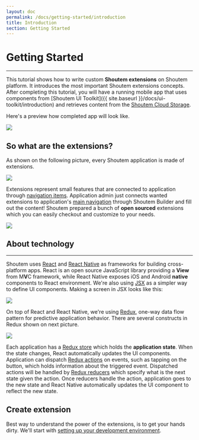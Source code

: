 ```yaml
---
layout: doc
permalink: /docs/getting-started/introduction
title: Introduction
section: Getting Started
---
```


# Getting Started
<hr />

This tutorial shows how to write custom **Shoutem extensions** on Shoutem platform. It introduces the most important Shoutem extensions concepts. After completing this tutorial, you will have a running mobile app that uses components from [Shoutem UI Toolkit]({{ site.baseurl }}/docs/ui-toolkit/introduction) and retrieves content from the [Shoutem Cloud Storage](/docs/coming-soon).

Here's a preview how completed app will look like.

<p class="image">
<img src='{{ site.baseurl }}/img/getting-started/extension-preview.png'/>
</p>

## So what are the extensions?
As shown on the following picture, every Shoutem application is made of extensions.

<p class="image">
<img src='{{ site.baseurl }}/img/getting-started/apps-are-made-of-extensions.png'/>
</p>

Extensions represent small features that are connected to application through [navigation items](/docs/coming-soon). Application admin just connects wanted extensions to application's [main navigation](/docs/coming-soon) through Shoutem Builder and fill out the content! Shoutem prepared a bunch of **open sourced** extensions which you can easily checkout and customize to your needs.

<p class="image">
<img src='{{ site.baseurl }}/img/getting-started/shoutem-extensions.png'/>
</p>

## About technology

<hr />

Shoutem uses [React](https://facebook.github.io/react/) and [React Native](https://facebook.github.io/react-native/) as frameworks for building cross-platform apps. React is an open source JavaScript library providing a **View** from M**V**C framework, while React Native exposes iOS and Android **native** components to React environment. We're also using [JSX](https://facebook.github.io/react/docs/jsx-in-depth.html) as a simpler way to define UI components. Making a screen in JSX looks like this:

<p class="image">
<img src='{{ site.baseurl }}/img/getting-started/jsx-component-example.png'/>
</p>

On top of React and React Native, we're using [Redux](http://redux.js.org/), one-way data flow pattern for predictive application behavior. There are several constructs in Redux shown on next picture.

<p class="image">
<img src='{{ site.baseurl }}/img/getting-started/redux.png'/>
</p>

Each application has a [Redux store](http://redux.js.org/docs/basics/Store.html) which holds the **application state**. When the state changes, React automatically updates the UI components. Application can dispatch [Redux actions](http://redux.js.org/docs/basics/Actions.html) on events, such as tapping on the button, which holds information about the triggered event. Dispatched actions will be handled by [Redux reducers](http://redux.js.org/docs/basics/Reducers.html) which specify what is the next state given the action. Once reducers handle the action, application goes to the new state and React Native automatically updates the UI component to reflect the new state.

## Create extension
Best way to understand the power of the extensions, is to get your hands dirty. We'll start with [setting up your development environment](http://shoutem.github.io/docs/getting-started/development-environment).
